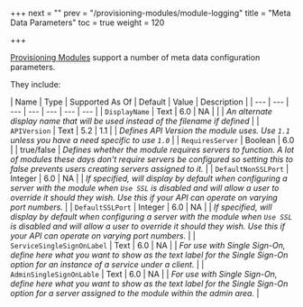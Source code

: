 +++
next = ""
prev = "/provisioning-modules/module-logging"
title = "Meta Data Parameters"
toc = true
weight = 120

+++

[Provisioning Modules][provisioning-modules] support a number of meta data configuration parameters.

They include:

| Name | Type | Supported As Of | Default | Value | Description |
| --- | --- | --- | --- | --- | --- | --- |
| `DisplayName` | Text | 6.0 | NA | | | *An alternate display name that will be used instead of the filename if defined* |
| `APIVersion` | Text | 5.2 | 1.1 | | *Defines API Version the module uses. Use `1.1` unless you have a need specific to use `1.0`* |
| `RequiresServer` | Boolean | 6.0 | | true/false | *Defines whether the module requires servers to function. A lot of modules these days don't require servers be configured so setting this to false prevents users creating servers assigned to it.* |
| `DefaultNonSSLPort` | Integer | 6.0 | NA | | *If specified, will display by default when configuring a server with the module when `Use SSL` is disabled and will allow a user to override it should they wish.  Use this if your API can operate on varying port numbers.* |
| `DefaultSSLPort` | Integer | 6.0 | NA | | *If specified, will display by default when configuring a server with the module when `Use SSL` is disabled and will allow a user to override it should they wish.  Use this if your API can operate on varying port numbers.* |
| `ServiceSingleSignOnLabel` | Text | 6.0 | NA | | *For use with Single Sign-On, define here what you want to show as the text label for the Single Sign-On option for an instance of a service under a client.* |
| `AdminSingleSignOnLable` | Text | 6.0 | NA | | *For use with Single Sign-On, define here what you want to show as the text label for the Single Sign-On option for a server assigned to the module within the admin area.* |

[provisioning-modules]: /provisioning-modules "Provisioning Modules"
